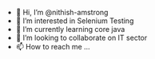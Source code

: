 - 👋 Hi, I’m @nithish-amstrong
- 👀 I’m interested in Selenium Testing
- 🌱 I’m currently learning core java
- 💞️ I’m looking to collaborate on IT sector
- 📫 How to reach me ...

<!---
nithish-amstrong/nithish-amstrong is a ✨ special ✨ repository because its `README.md` (this file) appears on your GitHub profile.
You can click the Preview link to take a look at your changes.
--->
